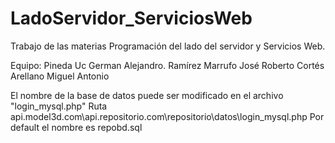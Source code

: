 # LadoServidor_ServiciosWeb
Trabajo de las materias Programación del lado del servidor y Servicios Web.

Equipo:
  Pineda Uc German Alejandro.
  Ramírez Marrufo José Roberto
  Cortés Arellano Miguel Antonio

El nombre de la base de datos puede ser modificado en el archivo "login_mysql.php"
Ruta api.model3d.com\api.repositorio.com\repositorio\datos\login_mysql.php
Por default el nombre es repobd.sql
